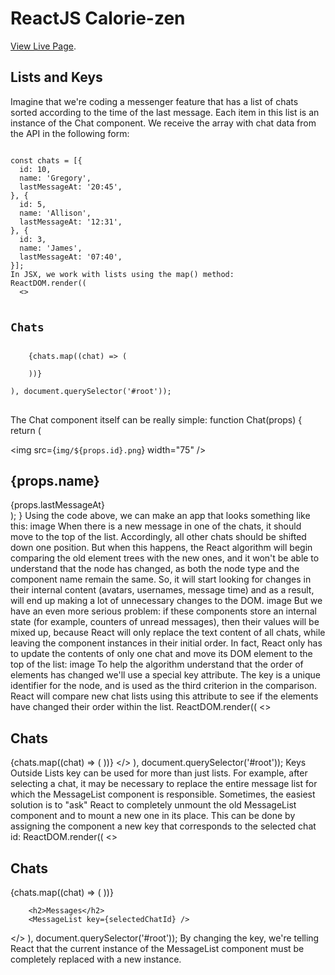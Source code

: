 # ReactJS Calorie-zen


[View Live Page](https://kerwindows.github.io/calorie-zen/).

## Lists and Keys

Imagine that we're coding a messenger feature that has a list of chats sorted according to the time of the last message. Each item in this list is an instance of the Chat component. We receive the array with chat data from the API in the following form:
<pre>
<code>
const chats = [{
  id: 10,
  name: 'Gregory',
  lastMessageAt: '20:45',
}, {
  id: 5,
  name: 'Allison',
  lastMessageAt: '12:31',
}, {
  id: 3,
  name: 'James',
  lastMessageAt: '07:40',
}]; 
In JSX, we work with lists using the map() method:
ReactDOM.render((
  <>
    <h2>Chats</h2>
    {chats.map((chat) => (
      <Chat id={chat.id} name={chat.name} lastMessageAt={chat.lastMessageAt} />
    ))}
  </>
), document.querySelector('#root')); 
</code>
</pre>
The Chat component itself can be really simple:
function Chat(props) {
  return (
    <div className="chat">
      <img src={`img/${props.id}.png`} width="75" />
      <h2>{props.name}</h2>
      <div className="date">{props.lastMessageAt}</div>
    </div>
  );
} 
Using the code above, we can make an app that looks something like this:
image
When there is a new message in one of the chats, it should move to the top of the list. Accordingly, all other chats should be shifted down one position. But when this happens, the React algorithm will begin comparing the old element trees with the new ones, and it won't be able to understand that the node has changed, as both the node type and the component name remain the same. So, it will start looking for changes in their internal content (avatars, usernames, message time) and as a result, will end up making a lot of unnecessary changes to the DOM.
image
But we have an even more serious problem: if these components store an internal state (for example, counters of unread messages), then their values will be mixed up, because React will only replace the text content of all chats, while leaving the component instances in their initial order.
In fact, React only has to update the contents of only one chat and move its DOM element to the top of the list:
image
To help the algorithm understand that the order of elements has changed we'll use a special key attribute. The key is a unique identifier for the node, and is used as the third criterion in the comparison. React will compare new chat lists using this attribute to see if the elements have changed their order within the list.
ReactDOM.render((
  <>
    <h2>Chats</h2>
    {chats.map((chat) => (
      <Chat
                key={chat.id}
                id={chat.id}
                name={chat.name}
                lastMessageAt={chat.lastMessageAt}
            />
    ))}
  </>
), document.querySelector('#root')); 
Keys Outside Lists
key can be used for more than just lists. For example, after selecting a chat, it may be necessary to replace the entire message list for which the MessageList component is responsible.
Sometimes, the easiest solution is to "ask" React to completely unmount the old MessageList component and to mount a new one in its place. This can be done by assigning the component a new key that corresponds to the selected chat id:
ReactDOM.render((
  <>
    <h2>Chats</h2>
    {chats.map((chat) => (
      <Chat
                key={chat.id}
                id={chat.id}
                name={chat.name}
                lastMessageAt={chat.lastMessageAt}
            />
    ))}

        <h2>Messages</h2>
        <MessageList key={selectedChatId} />
  </>
), document.querySelector('#root')); 
By changing the key, we're telling React that the current instance of the MessageList component must be completely replaced with a new instance.
